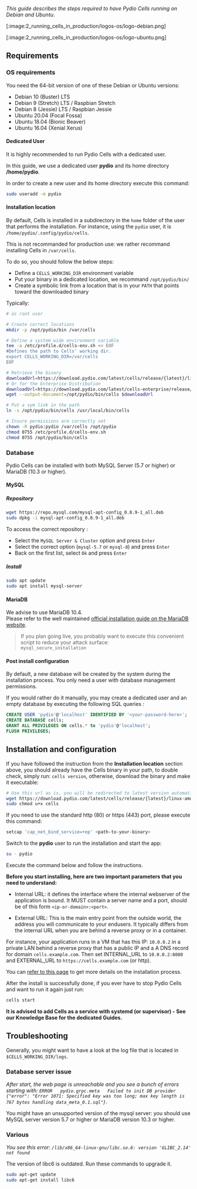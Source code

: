 
_This guide describes the steps required to have Pydio Cells running on Debian and Ubuntu_.

[:image:2_running_cells_in_production/logos-os/logo-debian.png]

[:image:2_running_cells_in_production/logos-os/logo-ubuntu.png]

## Requirements

### OS requirements

You need the 64-bit version of one of these Debian or Ubuntu versions:

- Debian 10 (Buster) LTS
- Debian 9 (Stretch) LTS / Raspbian Stretch
- Debian 8 (Jessie) LTS / Raspbian Jessie
- Ubuntu 20.04 (Focal Fossa)
- Ubuntu 18.04 (Bionic Beaver)
- Ubuntu 16.04 (Xenial Xerus)

#### Dedicated User

It is highly recommended to run Pydio Cells with a dedicated user.

In this guide, we use a dedicated user **pydio** and its home directory **/home/pydio**.

In order to create a new user and its home directory execute this command:

```sh
sudo useradd -m pydio
```

#### Installation location

By default, Cells is installed in a subdirectory in the `home` folder of the user that performs the installation. For instance, using the `pydio` user, it is `/home/pydio/.config/pydio/cells`.

This is not recommanded for production use: we rather recommand installing Cells in `/var/cells`.

To do so, you should follow the below steps:

- Define a `CELLS_WORKING_DIR` environment variable
- Put your binary in a dedicated location, we recommand `/opt/pydio/bin/`
- Create a symbolic link from a location that is in your `PATH` that points toward the downloaded binary

Typically:

```sh
# as root user

# Create correct locations
mkdir -p /opt/pydio/bin /var/cells

# Define a system wide environment variable
tee -a /etc/profile.d/cells-env.sh << EOF
#Defines the path to Cells' working dir.
export CELLS_WORKING_DIR=/var/cells
EOF

# Retrieve the binary
downloadUrl=https://download.pydio.com/latest/cells/release/{latest}/linux-amd64/cells
# Or for the Enterprise Distribution
downloadUrl=https://download.pydio.com/latest/cells-enterprise/release/{latest}/linux-amd64/cells-enterprise
wget --output-document=/opt/pydio/bin/cells $downloadUrl

# Put a sym link in the path
ln -s /opt/pydio/bin/cells /usr/local/bin/cells

# Insure permissions are correctly set
chown -R pydio:pydio /var/cells /opt/pydio
chmod 0755 /etc/profile.d/cells-env.sh
chmod 0755 /opt/pydio/bin/cells
```

### Database

Pydio Cells can be installed with both MySQL Server (5.7 or higher) or MariaDB (10.3 or higher).

#### MySQL

##### Repository

```bash
wget https://repo.mysql.com/mysql-apt-config_0.8.9-1_all.deb
sudo dpkg -i mysql-apt-config_0.8.9-1_all.deb
```

To access the correct repository :

- Select the `MySQL Server & Cluster` option and press `Enter`
- Select the correct option (`mysql-5.7` or `mysql-8`) and press `Enter`
- Back on the first list, select `Ok` and press `Enter`

##### Install

```sh
sudo apt update
sudo apt install mysql-server
```

#### MariaDB

We advise to use MariaDB 10.4.  
Please refer to the well maintained [official installation guide on the MariaDB website](https://downloads.mariadb.org/mariadb/repositories/#distro=Debian&version=10.4).

> If you plan going live, you probably want to execute this convenient script to reduce your attack surface:  
> `mysql_secure_installation`

#### Post install configuration

By default, a new database will be created by the system during the installation process. You only need a user with database management permissions.

If you would rather do it manually, you may create a dedicated user and an empty database by executing the following SQL queries :

```SQL
CREATE USER 'pydio'@'localhost' IDENTIFIED BY '<your-password-here>';
CREATE DATABASE cells;
GRANT ALL PRIVILEGES ON cells.* to 'pydio'@'localhost';
FLUSH PRIVILEGES;
```

## Installation and configuration

If you have followed the instruction from the **Installation location** section above, you should already have the Cells binary in your path, to double check, simply run: `cells version`, otherwise, download the binary and make it executable:

```sh
# Use this url as is, you will be redirected to latest version automatically
wget https://download.pydio.com/latest/cells/release/{latest}/linux-amd64/cells
sudo chmod u+x cells
```

If you need to use the standard http (80) or https (443) port, please execute this command:

```sh
setcap 'cap_net_bind_service=+ep' <path-to-your-binary>
```

Switch to the **pydio** user to run the installation and start the app:

```sh
su - pydio
```

Execute the command below and follow the instructions.

**Before you start installing, here are two important parameters that you need to understand:**

- Internal URL: it defines the interface where the internal webserver of the application is bound. It MUST contain a server name and a port, should be of this form `<ip-or-domain>:<port>`.

- External URL: This is the main entry point from the outside world, the address you will communicate to your endusers. It typically differs from the internal URL when you are behind a reverse proxy or in a container.

For instance, your application runs in a VM that has this IP: `10.0.0.2` in a private LAN behind a reverse proxy that has a public IP and a A DNS record for domain `cells.example.com`.
Then set INTERNAL_URL to `10.0.0.2:8080` and EXTERNAL_URL to `https://cells.example.com` (or http).

You can [refer to this page](./cells-installation) to get more details on the installation process.

After the install is successfully done, if you ever have to stop Pydio Cells and want to run it again just run:

```sh
cells start
```

**It is advised to add Cells as a service with systemd (or supervisor) - See our Knowledge Base for the dedicated Guides.**

## Troubleshooting

Generally, you might want to have a look at the log file that is located in `$CELLS_WORKING_DIR/logs`.

### Database server issue

_After start, the web page is unreachable and you see a bunch of errors starting with: `ERROR   pydio.grpc.meta   Failed to init DB provider   {"error": "Error 1071: Specified key was too long; max key length is 767 bytes handling data_meta_0.1.sql"}`_.

You might have an unsupported version of the mysql server: you should use MySQL server version 5.7 or higher or MariaDB version 10.3 or higher.

### Various

_You see this error: `/lib/x86_64-linux-gnu/libc.so.6: version 'GLIBC_2.14' not found`_

The version of libc6 is outdated. Run these commands to upgrade it.

```sh
sudo apt-get update
sudo apt-get install libc6
```
